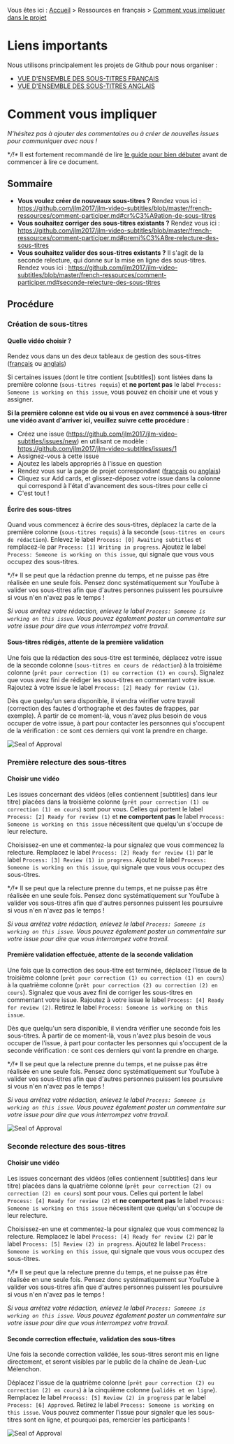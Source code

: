 Vous êtes ici : [Accueil](../README.md) > Ressources en français > [Comment vous impliquer dans le projet](comment-participer.md)


# Liens importants

Nous utilisons principalement les projets de Github pour nous organiser :

- [VUE D'ENSEMBLE DES SOUS-TITRES FRANÇAIS](https://github.com/jlm2017/jlm-video-subtitles/projects/2)
- [VUE D'ENSEMBLE DES SOUS-TITRES ANGLAIS](https://github.com/jlm2017/jlm-video-subtitles/projects/1)



# Comment vous impliquer

*N'hésitez pas à ajouter des commentaires ou à créer de nouvelles issues pour communiquer avec nous !*

**/!\** Il est fortement recommandé de lire [le guide pour bien débuter](comment-utiliser-github.md) avant de commencer à lire ce document.



## Sommaire

- **Vous voulez créer de nouveaux sous-titres ?** Rendez vous ici : https://github.com/jlm2017/jlm-video-subtitles/blob/master/french-ressources/comment-participer.md#cr%C3%A9ation-de-sous-titres
- **Vous souhaitez corriger des sous-titres existants ?** Rendez vous ici : https://github.com/jlm2017/jlm-video-subtitles/blob/master/french-ressources/comment-participer.md#premi%C3%A8re-relecture-des-sous-titres
- **Vous souhaitez valider des sous-titres existants ?** Il s'agit de la seconde relecture, qui donne sur la mise en ligne des sous-titres. Rendez vous ici : https://github.com/jlm2017/jlm-video-subtitles/blob/master/french-ressources/comment-participer.md#seconde-relecture-des-sous-titres



## Procédure

### Création de sous-titres

#### Quelle vidéo choisir ?

Rendez vous dans un des deux tableaux de gestion des sous-titres ([français](https://github.com/jlm2017/jlm-video-subtitles/projects/2) ou [anglais](https://github.com/jlm2017/jlm-video-subtitles/projects/1))

Si certaines issues (dont le titre contient [subtitles]) sont listées dans la première colonne (`sous-titres requis`) et **ne portent pas** le label `Process: Someone is working on this issue`, vous pouvez en choisir une et vous y assigner. 

**Si la première colonne est vide ou si vous en avez commencé à sous-titrer une vidéo avant d'arriver ici, veuillez suivre cette procédure :**
- Créez une issue (https://github.com/jlm2017/jlm-video-subtitles/issues/new) en utilisant ce modèle : https://github.com/jlm2017/jlm-video-subtitles/issues/1
- Assignez-vous à cette issue
- Ajoutez les labels appropriés à l'issue en question
- Rendez vous sur la page de projet correspondant ([français](https://github.com/jlm2017/jlm-video-subtitles/projects/2) ou [anglais](https://github.com/jlm2017/jlm-video-subtitles/projects/1))
- Cliquez sur Add cards, et glissez-déposez votre issue dans la colonne qui correspond à l'état d'avancement des sous-titres pour celle ci
- C'est tout !



#### Écrire des sous-titres

Quand vous commencez à écrire des sous-titres, déplacez la carte de la première colonne (`sous-titres requis`) à la seconde (`sous-titres en cours de rédaction`). Enlevez le label `Process: [0] Awaiting subtitles` et remplacez-le par `Process: [1] Writing in progress`. Ajoutez le label `Process: Someone is working on this issue`, qui signale que vous vous occupez des sous-titres.

**/!\** Il se peut que la rédaction prenne du temps, et ne puisse pas être réalisée en une seule fois. Pensez donc systématiquement sur YouTube à valider vos sous-titres afin que d'autres personnes puissent les poursuivre si vous n'en n'avez pas le temps !

*Si vous arrêtez votre rédaction, enlevez le label `Process: Someone is working on this issue`. Vous pouvez également poster un commentaire sur votre issue pour dire que vous interrompez votre travail.*



#### Sous-titres rédigés, attente de la première validation

Une fois que la rédaction des sous-titre est terminée, déplacez votre issue de la seconde colonne (`sous-titres en cours de rédaction`) à la troisième colonne (`prêt pour correction (1) ou correction (1) en cours`). Signalez que vous avez fini de rédiger les sous-titres en commentant votre issue. Rajoutez à votre issue le label `Process: [2] Ready for review (1)`.

Dès que quelqu'un sera disponible, il viendra vérifier votre travail (correction des fautes d'orthographe et des fautes de frappes, par exemple). À partir de ce moment-là, vous n'avez plus besoin de vous occuper de votre issue, à part pour contacter les personnes qui s'occupent de la vérification : ce sont ces derniers qui vont la prendre en charge.

![Seal of Approval](http://img4.hostingpics.net/pics/925034sealofapproval.png)



### Première relecture des sous-titres

#### Choisir une vidéo

Les issues concernant des vidéos (elles contiennent [subtitles] dans leur titre) placées dans la troisième colonne (`prêt pour correction (1) ou correction (1) en cours`) sont pour vous. Celles qui portent le label `Process: [2] Ready for review (1)` et **ne comportent pas** le label `Process: Someone is working on this issue` nécessitent que quelqu'un s'occupe de leur relecture.

Choisissez-en une et commentez-la pour signalez que vous commencez la relecture. Remplacez le label `Process: [2] Ready for review (1)` par le label `Process: [3] Review (1) in progress`. Ajoutez le label `Process: Someone is working on this issue`, qui signale que vous vous occupez des sous-titres.

**/!\** Il se peut que la relecture prenne du temps, et ne puisse pas être réalisée en une seule fois. Pensez donc systématiquement sur YouTube à valider vos sous-titres afin que d'autres personnes puissent les poursuivre si vous n'en n'avez pas le temps !

*Si vous arrêtez votre rédaction, enlevez le label `Process: Someone is working on this issue`. Vous pouvez également poster un commentaire sur votre issue pour dire que vous interrompez votre travail.*



#### Première validation effectuée, attente de la seconde validation

Une fois que la correction des sous-titre est terminée, déplacez l'issue de la troisième colonne (`prêt pour correction (1) ou correction (1) en cours`) à la quatrième colonne (`prêt pour correction (2) ou correction (2) en cours`). Signalez que vous avez fini de corriger les sous-titres en commentant votre issue. Rajoutez à votre issue le label `Process: [4] Ready for review (2)`.  Retirez le label `Process: Someone is working on this issue`.

Dès que quelqu'un sera disponible, il viendra vérifier une seconde fois les sous-titres. À partir de ce moment-là, vous n'avez plus besoin de vous occuper de l'issue, à part pour contacter les personnes qui s'occupent de la seconde vérification : ce sont ces derniers qui vont la prendre en charge.

**/!\**
Il se peut que la relecture prenne du temps, et ne puisse pas être réalisée en une seule fois.
Pensez donc systématiquement sur YouTube à valider vos sous-titres afin que d'autres personnes puissent les poursuivre si vous n'en n'avez pas le temps !

*Si vous arrêtez votre rédaction, enlevez le label `Process: Someone is working on this issue`. Vous pouvez également poster un commentaire sur votre issue pour dire que vous interrompez votre travail.*

![Seal of Approval](http://img4.hostingpics.net/pics/925034sealofapproval.png)



### Seconde relecture des sous-titres

#### Choisir une vidéo

Les issues concernant des vidéos (elles contiennent [subtitles] dans leur titre) placées dans la quatrième colonne (`prêt pour correction (2) ou correction (2) en cours`) sont pour vous. Celles qui portent le label `Process: [4] Ready for review (2)` et **ne comportent pas** le label `Process: Someone is working on this issue` nécessitent que quelqu'un s'occupe de leur relecture.

Choisissez-en une et commentez-la pour signalez que vous commencez la relecture. Remplacez le label `Process: [4] Ready for review (2)` par le label `Process: [5] Review (2) in progress`. Ajoutez le label `Process: Someone is working on this issue`, qui signale que vous vous occupez des sous-titres.

**/!\**
Il se peut que la relecture prenne du temps, et ne puisse pas être réalisée en une seule fois.
Pensez donc systématiquement sur YouTube à valider vos sous-titres afin que d'autres personnes puissent les poursuivre si vous n'en n'avez pas le temps !

*Si vous arrêtez votre rédaction, enlevez le label `Process: Someone is working on this issue`. Vous pouvez également poster un commentaire sur votre issue pour dire que vous interrompez votre travail.*



#### Seconde correction effectuée, validation des sous-titres

Une fois la seconde correction validée, les sous-titres seront mis en ligne directement, et seront visibles par le public de la chaîne de Jean-Luc Mélenchon.

Déplacez l'issue de la quatrième colonne (`prêt pour correction (2) ou correction (2) en cours`) à la cinquième colonne (`validés et en ligne`). Remplacez le label `Process: [5] Review (2) in progress` par le label `Process: [6] Approved`. Retirez le label `Process: Someone is working on this issue`. Vous pouvez commenter l'issue pour signaler que les sous-titres sont en ligne, et pourquoi pas, remercier les participants !

![Seal of Approval](http://img4.hostingpics.net/pics/925034sealofapproval.png)
